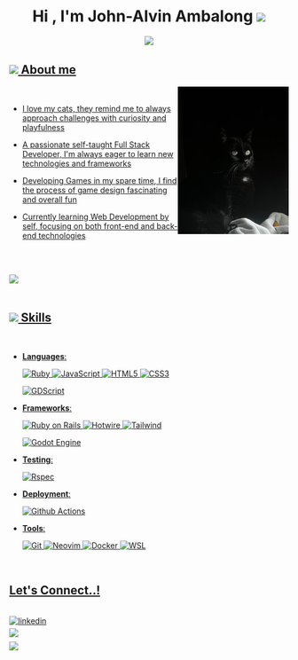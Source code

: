 <h1 align="center"><b>Hi , I'm John-Alvin Ambalong </b><img src="https://media.giphy.com/media/hvRJCLFzcasrR4ia7z/giphy.gif" width="35"></h1>
<!--  -->
<p align="center">
  <a href="https://github.com/jambalong"><img src="https://readme-typing-svg.herokuapp.com/?font=Fira+Code&duration=4000&pause=800&color=B69CF7&center=true&width=435&lines=puts+%27Hello%2C+World!%27;Self-taught+Full+Stack+Developer;I+love+Ruby+on+Rails+%3C3;Hobby+Game+Developer;Active+Learner+and+Researcher;I+love+to+learn+new+things!"</a>
</p>

## <picture><img src = "https://cdn3.emoji.gg/emojis/8771_glitchcat.gif" width = 50px></picture> **About me**

<img src="https://github.com/jambalong/jambalong/blob/main/img/cat_photo2.jpg" width="200px" align="right">

<br>

- I love my cats, they remind me to always approach challenges with curiosity and playfulness

- A passionate self-taught Full Stack Developer, I'm always eager to learn new technologies and frameworks

- Developing Games in my spare time, I find the process of game design fascinating and overall fun

- Currently learning Web Development by self, focusing on both front-end and back-end technologies

<br><br>

<img src="https://user-images.githubusercontent.com/73097560/115834477-dbab4500-a447-11eb-908a-139a6edaec5c.gif"><br><br>

## <img src="https://media2.giphy.com/media/QssGEmpkyEOhBCb7e1/giphy.gif?cid=ecf05e47a0n3gi1bfqntqmob8g9aid1oyj2wr3ds3mg700bl&rid=giphy.gif" width ="25"><b> Skills</b>

<br>

<p align="center">

- **Languages**:

    ![Ruby](https://img.shields.io/badge/ruby-darkred?style=for-the-badge&logo=ruby&logoColor=white)
    ![JavaScript](https://img.shields.io/badge/javascript-yellow?style=for-the-badge&logo=javascript&logoColor=white)
    ![HTML5](https://img.shields.io/badge/html5-red?style=for-the-badge&logo=html5&logoColor=white)
    ![CSS3](https://img.shields.io/badge/css3-blue?style=for-the-badge&logo=css3&logoColor=white)

    ![GDScript](https://img.shields.io/badge/gdscript-blue?style=for-the-badge&logo=godot%20engine&logoColor=white)

- **Frameworks**:

    ![Ruby on Rails](https://img.shields.io/badge/ruby%20on%20rails-darkred?style=for-the-badge&logo=ruby%20on%20rails&logoColor=white)
    ![Hotwire](https://img.shields.io/badge/hotwire-yellow?style=for-the-badge&logo=hotwire&logoColor=black)
    ![Tailwind](https://img.shields.io/badge/tailwind-blue?style=for-the-badge&logo=tailwind%20css&logoColor=white)

    ![Godot Engine](https://img.shields.io/badge/godot%20engine-blue?style=for-the-badge&logo=godot%20engine&logoColor=white)

- **Testing**:

    ![Rspec](https://img.shields.io/badge/rspec-darkred?style=for-the-badge)

- **Deployment**:

    ![Github Actions](https://img.shields.io/badge/github%20actions-grey?style=for-the-badge&logo=github%20actions&logoColor=white)

- **Tools**:

    ![Git](https://img.shields.io/badge/git-red?style=for-the-badge&logo=git&logoColor=white)
    ![Neovim](https://img.shields.io/badge/neovim-green?style=for-the-badge&logo=neovim&logoColor=white)
    ![Docker](https://img.shields.io/badge/docker-blue?style=for-the-badge&logo=docker&logoColor=white)
    ![WSL](https://img.shields.io/badge/wsl--ubuntu-orange?style=for-the-badge&logo=ubuntu&logoColor=white)

<br>

## **Let's Connect..!**

<br>

<a href="https://www.linkedin.com/in/jambalong" target="_blank">
<img src="https://img.shields.io/badge/linkedin-blue?style=for-the-badge&logo=linkedin&logoColor=white" alt=linkedin style="margin-bottom: 5px;"/>
</a>

<br>

<a href="mailto:john@jambalong.com" target="_blank">
<img src="https://img.shields.io/badge/email-red?style=for-the-badge&logo=mail&logoColor=white" t=mail style="margin-bottom: 5px;" />
</a>

<br>
<img src="https://user-images.githubusercontent.com/73097560/115834477-dbab4500-a447-11eb-908a-139a6edaec5c.gif">
<br>
